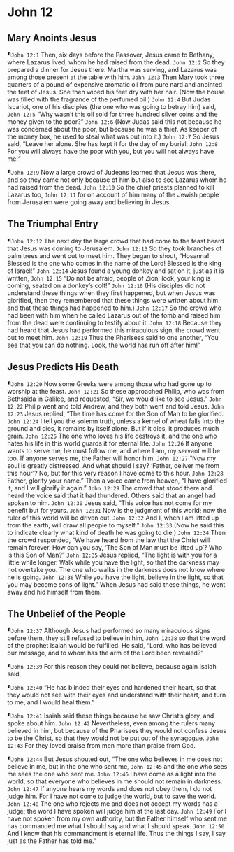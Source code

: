 # John 12

## Mary Anoints Jesus
¶`John 12:1` Then, six days before the Passover, Jesus came to Bethany, where Lazarus lived, whom he had raised from the dead.
`John 12:2` So they prepared a dinner for Jesus there. Martha was serving, and Lazarus was among those present at the table with him.
`John 12:3` Then Mary took three quarters of a pound of expensive aromatic oil from pure nard and anointed the feet of Jesus. She then wiped his feet dry with her hair. (Now the house was filled with the fragrance of the perfumed oil.)
`John 12:4` But Judas Iscariot, one of his disciples (the one who was going to betray him) said,
`John 12:5` “Why wasn’t this oil sold for three hundred silver coins and the money given to the poor?”
`John 12:6` (Now Judas said this not because he was concerned about the poor, but because he was a thief. As keeper of the money box, he used to steal what was put into it.)
`John 12:7` So Jesus said, “Leave her alone. She has kept it for the day of my burial.
`John 12:8` For you will always have the poor with you, but you will not always have me!”

¶`John 12:9` Now a large crowd of Judeans learned that Jesus was there, and so they came not only because of him but also to see Lazarus whom he had raised from the dead.
`John 12:10` So the chief priests planned to kill Lazarus too,
`John 12:11` for on account of him many of the Jewish people from Jerusalem were going away and believing in Jesus.

## The Triumphal Entry
¶`John 12:12` The next day the large crowd that had come to the feast heard that Jesus was coming to Jerusalem.
`John 12:13` So they took branches of palm trees and went out to meet him. They began to shout, “Hosanna! Blessed is the one who comes in the name of the Lord! Blessed is the king of Israel!”
`John 12:14` Jesus found a young donkey and sat on it, just as it is written,
`John 12:15` “Do not be afraid, people of Zion; look, your king is coming, seated on a donkey’s colt!”
`John 12:16` (His disciples did not understand these things when they first happened, but when Jesus was glorified, then they remembered that these things were written about him and that these things had happened to him.)
`John 12:17` So the crowd who had been with him when he called Lazarus out of the tomb and raised him from the dead were continuing to testify about it.
`John 12:18` Because they had heard that Jesus had performed this miraculous sign, the crowd went out to meet him.
`John 12:19` Thus the Pharisees said to one another, “You see that you can do nothing. Look, the world has run off after him!”

## Jesus Predicts His Death
¶`John 12:20` Now some Greeks were among those who had gone up to worship at the feast.
`John 12:21` So these approached Philip, who was from Bethsaida in Galilee, and requested, “Sir, we would like to see Jesus.”
`John 12:22` Philip went and told Andrew, and they both went and told Jesus.
`John 12:23` Jesus replied, “The time has come for the Son of Man to be glorified.
`John 12:24` I tell you the solemn truth, unless a kernel of wheat falls into the ground and dies, it remains by itself alone. But if it dies, it produces much grain.
`John 12:25` The one who loves his life destroys it, and the one who hates his life in this world guards it for eternal life.
`John 12:26` If anyone wants to serve me, he must follow me, and where I am, my servant will be too. If anyone serves me, the Father will honor him.
`John 12:27` “Now my soul is greatly distressed. And what should I say? ‘Father, deliver me from this hour’? No, but for this very reason I have come to this hour.
`John 12:28` Father, glorify your name.” Then a voice came from heaven, “I have glorified it, and I will glorify it again.”
`John 12:29` The crowd that stood there and heard the voice said that it had thundered. Others said that an angel had spoken to him.
`John 12:30` Jesus said, “This voice has not come for my benefit but for yours.
`John 12:31` Now is the judgment of this world; now the ruler of this world will be driven out.
`John 12:32` And I, when I am lifted up from the earth, will draw all people to myself.”
`John 12:33` (Now he said this to indicate clearly what kind of death he was going to die.)
`John 12:34` Then the crowd responded, “We have heard from the law that the Christ will remain forever. How can you say, ‘The Son of Man must be lifted up’? Who is this Son of Man?”
`John 12:35` Jesus replied, “The light is with you for a little while longer. Walk while you have the light, so that the darkness may not overtake you. The one who walks in the darkness does not know where he is going.
`John 12:36` While you have the light, believe in the light, so that you may become sons of light.” When Jesus had said these things, he went away and hid himself from them.

## The Unbelief of the People
¶`John 12:37` Although Jesus had performed so many miraculous signs before them, they still refused to believe in him,
`John 12:38` so that the word of the prophet Isaiah would be fulfilled. He said, “Lord, who has believed our message, and to whom has the arm of the Lord been revealed?”

¶`John 12:39` For this reason they could not believe, because again Isaiah said,

¶`John 12:40` “He has blinded their eyes and hardened their heart, so that they would not see with their eyes and understand with their heart, and turn to me, and I would heal them.”

¶`John 12:41` Isaiah said these things because he saw Christ’s glory, and spoke about him.
`John 12:42` Nevertheless, even among the rulers many believed in him, but because of the Pharisees they would not confess Jesus to be the Christ, so that they would not be put out of the synagogue.
`John 12:43` For they loved praise from men more than praise from God.

¶`John 12:44` But Jesus shouted out, “The one who believes in me does not believe in me, but in the one who sent me,
`John 12:45` and the one who sees me sees the one who sent me.
`John 12:46` I have come as a light into the world, so that everyone who believes in me should not remain in darkness.
`John 12:47` If anyone hears my words and does not obey them, I do not judge him. For I have not come to judge the world, but to save the world.
`John 12:48` The one who rejects me and does not accept my words has a judge; the word I have spoken will judge him at the last day.
`John 12:49` For I have not spoken from my own authority, but the Father himself who sent me has commanded me what I should say and what I should speak.
`John 12:50` And I know that his commandment is eternal life. Thus the things I say, I say just as the Father has told me.”
